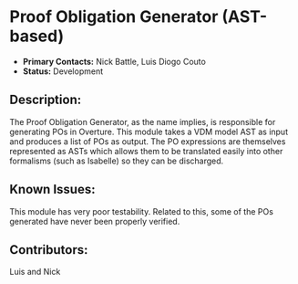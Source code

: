 # Proof Obligation Generator (AST-based)
- **Primary Contacts:**
  Nick Battle, Luis Diogo Couto
- **Status:**
  Development

## Description:
The Proof Obligation Generator, as the name implies, is responsible for generating POs in Overture. This module
takes a VDM model AST as input and produces a list of POs as output. The PO expressions are themselves represented
as ASTs which allows them to be translated easily into other formalisms (such as Isabelle) so they can be discharged.

## Known Issues:
This module has very poor testability. Related to this, some of the POs generated have never been properly verified.


## Contributors:
Luis and Nick
